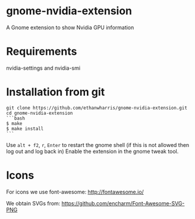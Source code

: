 # gnome-nvidia-extension
A Gnome extension to show Nvidia GPU information

# Requirements
nvidia-settings and nvidia-smi

# Installation from git
    git clone https://github.com/ethanwharris/gnome-nvidia-extension.git
    cd gnome-nvidia-extension
    ```bash
    $ make
    $ make install
    ```
Use `alt + f2`, `r`, `Enter` to restart the gnome shell (if this is not allowed then log out and log back in)
Enable the extension in the gnome tweak tool.

# Icons
For icons we use font-awesome:
http://fontawesome.io/

We obtain SVGs from:
https://github.com/encharm/Font-Awesome-SVG-PNG
